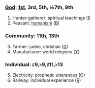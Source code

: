 
### [God](https://www.economist.com/culture/2024/05/14/god-an-ageing-product-outperforms-expectations): [1st](https://escholarship.org/content/qt2fk8b2nq/qt2fk8b2nq.pdf?t=odyw8v&nosplash=21286e70bf82e32e6c0ec7c68d1b298e), 3rd, 5th, ♭♭7th, 9th  
1. Hunter-gatherer: spiritual teachings  ([I](https://www.uniondemocrat.com/news/article_2d8b8b4a-13fd-11eb-a5ed-676e787c54ed.html))
2. Peasant: [humanism](https://www.uuftc.org) ([B](https://episcopalarchives.org/cgi-bin/ENS/ENSpress_release.pl?pr_number=92204))
### Community: 11th, 13th
3. Farmer: judeo, christian ([G](https://alumni.berkeley.edu/2020-s-best-and-brightest-honored-annual-berkeley-charter-gala/))
4. Manufacturer: world religions ([Y](https://books.google.com/books/about/Rural_Women_at_Work_in_Bangladesh.html?id=hnRJAQAAMAAJ))
### Individual: ♯9,♭9,♯11,♭13 
5. Electricity: prophetic utterances ([O](https://socialwelfare.berkeley.edu/sites/default/files/2022.magazine.final_.5.17.pdf))
6. Railway: individual experience ([R](https://awards.berkeley.edu/achievement-awards/campanile-excellence/recipients/))

 
